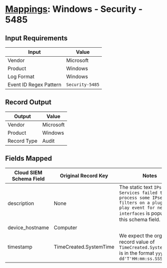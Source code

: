 # [Mappings](README.md): Windows - Security - 5485

## Input Requirements

|Input|Value|
|-----|-----|
|Vendor|Microsoft|
|Product|Windows|
|Log Format|Windows|
|Event ID Regex Pattern|`Security-5485`|

## Record Output

|Output|Value|
|------|-----|
|Vendor|Microsoft|
|Product|Windows|
|Record Type|Audit|

## Fields Mapped

|Cloud SIEM Schema Field|Original Record Key|Notes|
|-----------------------|-------------------|-----|
|description|None|The static text `IPsec Services failed to process some IPsec filters on a plug-and-play event for network interfaces` is populated in this schema field.|
|device_hostname|Computer||
|timestamp|TimeCreated.SystemTime|We expect the orginal record value of `TimeCreated.SystemTime` is in the format `yyyy-MM-dd'T'HH:mm:ss.SSSSSSSSSZ`|

